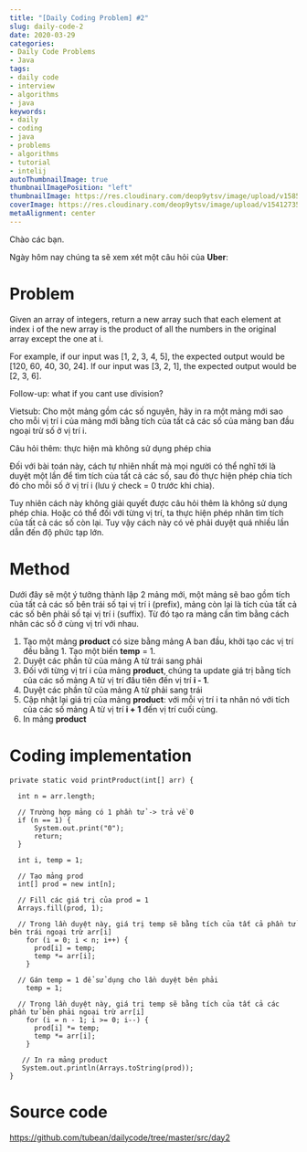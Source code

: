 ```yaml
---
title: "[Daily Coding Problem] #2"
slug: daily-code-2
date: 2020-03-29
categories:
- Daily Code Problems
- Java
tags:
- daily code
- interview
- algorithms
- java
keywords:
- daily
- coding
- java
- problems
- algorithms
- tutorial
- intelij
autoThumbnailImage: true
thumbnailImagePosition: "left"
thumbnailImage: https://res.cloudinary.com/deop9ytsv/image/upload/v1585475653/daily-code.png
coverImage: https://res.cloudinary.com/deop9ytsv/image/upload/v1541273502/Black_flag.svg.png
metaAlignment: center
---
```

Chào các bạn.

Ngày hôm nay chúng ta sẽ xem xét một câu hỏi của **Uber**:
# Problem
>
Given an array of integers, return a new array such that each element at index i of the new array is the product of all the numbers in the original array except the one at i.
>
For example, if our input was [1, 2, 3, 4, 5], the expected output would be [120, 60, 40, 30, 24]. If our input was [3, 2, 1], the expected output would be [2, 3, 6].
>
Follow-up: what if you cant use division?
>
Vietsub: Cho một mảng gồm các số nguyên, hãy in ra một mảng mới sao cho mỗi vị trí i của mảng mới bằng tích của tất cả các số của mảng ban đầu ngoại trừ số ở vị trí i.
>
Câu hỏi thêm: thực hiện mà không sử dụng phép chia

Đối với bài toán này, cách tự nhiên nhất mà mọi người có thể nghĩ tới là duyệt một lần để tìm tích của tất cả các số, sau đó thực hiện phép chia tích đó cho mỗi số ở vị trí i (lưu ý check = 0 trước khi chia).

Tuy nhiên cách này không giải quyết được câu hỏi thêm là không sử dụng phép chia. Hoặc có thể đối với từng vị trí, ta thực hiện phép nhân tìm tích của tất cả các số còn lại. Tuy vậy cách này có vẻ phải duyệt quá nhiều lần dẫn đến độ phức tạp lớn.

# Method
Dưới đây sẽ một ý tưởng thành lập 2 mảng mới, một mảng sẽ bao gồm tích của tất cả các số bên trái số tại vị trí i (prefix), mảng còn lại là tích của tất cả các số bên phải số tại vị trí i (suffix). Từ đó tạo ra mảng cần tìm bằng cách nhân các số ở cùng vị trí với nhau.

1.  Tạo một mảng **product** có size bằng mảng A ban đầu, khởi tạo các vị trí đều bằng 1. Tạo một biến **temp** = 1.
2.  Duyệt các phần tử của mảng A từ trái sang phải
3.  Đối với từng vị trí i của mảng **product**, chúng ta update giá trị bằng tích của các số mảng A từ vị trí đầu tiên đến vị trí **i - 1**.
4.  Duyệt các phần tử của mảng A từ phải sang trái
5.  Cập nhật lại giá trị của mảng **product**: với mỗi vị trí i ta nhân nó với tích của các số mảng A từ vị trí **i + 1** đến vị trí cuối cùng.
6.  In mảng **product**


# Coding implementation
```
private static void printProduct(int[] arr) {

  int n = arr.length;

  // Trường hợp mảng có 1 phần tử -> trả về 0
  if (n == 1) {
      System.out.print("0");
      return;
  }

  int i, temp = 1;

  // Tạo mảng prod
  int[] prod = new int[n];

  // Fill các giá trị của prod = 1
  Arrays.fill(prod, 1);

  // Trong lần duyệt này, giá trị temp sẽ bằng tích của tất cả phần tử bên trái ngoại trừ arr[i]
    for (i = 0; i < n; i++) {
      prod[i] = temp;
      temp *= arr[i];
    }

  // Gán temp = 1 để sử dụng cho lần duyệt bên phải
    temp = 1;

  // Trong lần duyệt này, giá trị temp sẽ bằng tích của tất cả các phần tử bên phải ngoại trừ arr[i]
    for (i = n - 1; i >= 0; i--) {
      prod[i] *= temp;
      temp *= arr[i];
    }

   // In ra mảng product
   System.out.println(Arrays.toString(prod));
}
```
# Source code
https://github.com/tubean/dailycode/tree/master/src/day2
